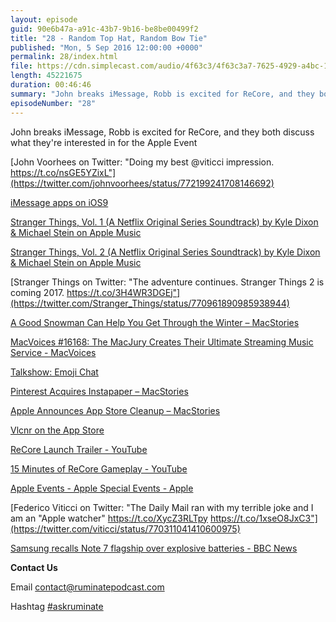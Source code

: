 ```yaml
---
layout: episode
guid: 90e6b47a-a91c-43b7-9b16-be8be00499f2
title: "28 - Random Top Hat, Random Bow Tie"
published: "Mon, 5 Sep 2016 12:00:00 +0000"
permalink: 28/index.html
file: https://cdn.simplecast.com/audio/4f63c3/4f63c3a7-7625-4929-a4bc-1ef4cdcbca06/5051514b-404d-4118-8947-499657540e50/31b43cc7_tc.mp3?aid=rss_feed&feed=7Rzwf7P6
length: 45221675
duration: 00:46:46
summary: "John breaks iMessage, Robb is excited for ReCore, and they both discuss what they're interested in for the Apple Event"
episodeNumber: "28"
---
```


John breaks iMessage, Robb is excited for ReCore, and they both discuss what they're interested in for the Apple Event

[John Voorhees on Twitter: "Doing my best @viticci impression. https://t.co/nsGE5YZixL"](https://twitter.com/johnvoorhees/status/772199241708146692)

[iMessage apps on iOS9](http://rbbl.ws/shr/16/4pmDuq8Vxe.png)

[Stranger Things, Vol. 1 (A Netflix Original Series Soundtrack) by Kyle Dixon & Michael Stein on Apple Music](https://itunes.apple.com/us/album/stranger-things-vol.-1-netflix/id1143131526)

[Stranger Things, Vol. 2 (A Netflix Original Series Soundtrack) by Kyle Dixon & Michael Stein on Apple Music](https://itunes.apple.com/us/album/stranger-things-vol.-2-netflix/id1145500376)

[Stranger Things on Twitter: "The adventure continues. Stranger Things 2 is coming 2017. https://t.co/3H4WR3DGEj"](https://twitter.com/Stranger_Things/status/770961890985938944)

[A Good Snowman Can Help You Get Through the Winter – MacStories](https://www.macstories.net/reviews/a-good-snowman-can-help-you-get-through-the-winter/)

[MacVoices #16168: The MacJury Creates Their Ultimate Streaming Music Service - MacVoices](http://www.macvoices.com/macvoices-16168-macjury-creates-ultimate-streaming-music-service/)

[Talkshow: Emoji Chat](https://talkshow.im/show/d4EEo8bLTTmf3wyY)

[Pinterest Acquires Instapaper – MacStories](https://www.macstories.net/linked/pinterest-acquires-instapaper/)

[Apple Announces App Store Cleanup – MacStories](https://www.macstories.net/news/apple-announces-app-store-cleanup/)

[Vlcnr on the App Store](https://itunes.apple.com/gb/app/vlcnr/id789486884?mt=8)

[ReCore Launch Trailer - YouTube](https://www.youtube.com/watch?v=3C96jTk2ss0)

[15 Minutes of ReCore Gameplay - YouTube](https://www.youtube.com/watch?v=OH4W0fVy17g)

[Apple Events - Apple Special Events - Apple](http://www.apple.com/apple-events/)

[Federico Viticci on Twitter: "The Daily Mail ran with my terrible joke and I am an "Apple watcher" https://t.co/XycZ3RLTpy https://t.co/1xseO8JxC3"](https://twitter.com/viticci/status/770311041410600975)

[Samsung recalls Note 7 flagship over explosive batteries - BBC News](http://www.bbc.co.uk/news/business-37253742)

**Contact Us**

Email [contact@ruminatepodcast.com](mailto:contact@ruminatepodcast.com)

Hashtag [#askruminate](https://twitter.com/search?q=askruminate)

